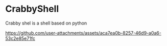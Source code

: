 # CrabbyShell

Crabby shel is a shell based on python


https://github.com/user-attachments/assets/aca7ea0b-8257-46d9-a0a6-53c2e85e71fc


